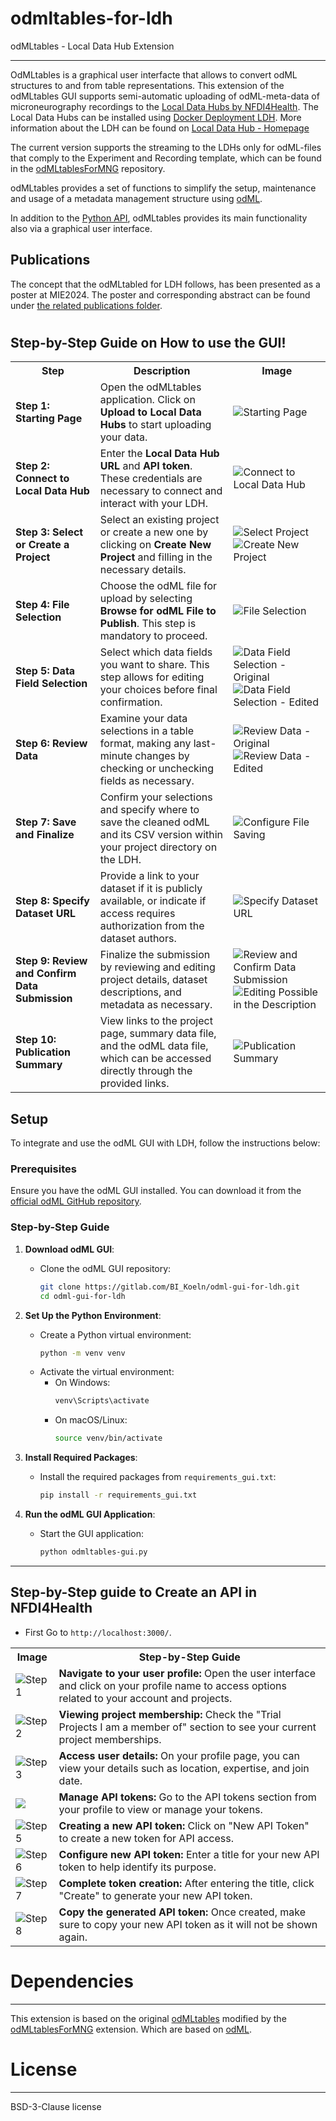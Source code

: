 # odmltables-for-ldh

odMLtables - Local Data Hub Extension

--------------------------------------

OdMLtables is a graphical user interfacte that allows  to convert odML structures to and from table representations. This extension of the odMLtables GUI supports semi-automatic uploading of odML-meta-data of
microneurography recordings to the [Local Data Hubs by NFDI4Health](https://www.nfdi4health.de/service/local-data-hub.html). The Local Data Hubs can be installed using [Docker Deployment LDH](https://github.com/nfdi4health/ldh-deployment). More information about the LDH can be found on [Local Data Hub - Homepage](https://www.nfdi4health.de/service/local-data-hub.html)

The current version supports the streaming to the LDHs only for odML-files that comply to the Experiment and Recording template, which can be found in the [odMLtablesForMNG](https://github.com/Digital-C-Fiber/odMLtablesForMNG/tree/master)
repository. 

odMLtables provides a set of functions to simplify the setup, maintenance and usage of a metadata management structure using [odML](https://g-node.github.io/python-odml/).

In addition to the [Python API](https://www.python.org/), odMLtables provides its main functionality also via a graphical user interface.


## Publications

The concept that the odMLtabled for LDH follows, has been presented as a poster at MIE2024. The poster and corresponding abstract can be found under [the related publications folder](./publications/).


#

## Step-by-Step Guide on How to use the GUI! 

<table>
    <tr>
        <th>Step</th>
        <th>Description</th>
        <th>Image</th>
    </tr>
    <tr>
        <td><strong>Step 1: Starting Page</strong></td>
        <td>Open the odMLtables application. Click on <strong>Upload to Local Data Hubs</strong> to start uploading your data.</td>
        <td><img src="attachments/1.png" alt="Starting Page"></td>
    </tr>
    <tr>
        <td><strong>Step 2: Connect to Local Data Hub</strong></td>
        <td>Enter the <strong>Local Data Hub URL</strong> and <strong>API token</strong>. These credentials are necessary to connect and interact with your LDH.</td>
        <td><img src="attachments/2.png" alt="Connect to Local Data Hub"></td>
    </tr>
    <tr>
        <td><strong>Step 3: Select or Create a Project</strong></td>
        <td>Select an existing project or create a new one by clicking on <strong>Create New Project</strong> and filling in the necessary details.</td>
        <td><img src="attachments/3.png" alt="Select Project"><br><img src="attachments/3.1.png" alt="Create New Project"></td>
    </tr>
    <tr>
        <td><strong>Step 4: File Selection</strong></td>
        <td>Choose the odML file for upload by selecting <strong>Browse for odML File to Publish</strong>. This step is mandatory to proceed.</td>
        <td><img src="attachments/4.png" alt="File Selection"></td>
    </tr>
    <tr>
        <td><strong>Step 5: Data Field Selection</strong></td>
        <td>Select which data fields you want to share. This step allows for editing your choices before final confirmation.</td>
        <td><img src="attachments/5.png" alt="Data Field Selection - Original"><br><img src="attachments/5.1.png" alt="Data Field Selection - Edited"></td>
    </tr>
    <tr>
        <td><strong>Step 6: Review Data</strong></td>
        <td>Examine your data selections in a table format, making any last-minute changes by checking or unchecking fields as necessary.</td>
        <td><img src="attachments/6.png" alt="Review Data - Original"><br><img src="attachments/6.1.png" alt="Review Data - Edited"></td>
    </tr>
    <tr>
        <td><strong>Step 7: Save and Finalize</strong></td>
        <td>Confirm your selections and specify where to save the cleaned odML and its CSV version within your project directory on the LDH.</td>
        <td><img src="attachments/7.png" alt="Configure File Saving"></td>
    </tr>
    <tr>
        <td><strong>Step 8: Specify Dataset URL</strong></td>
        <td>Provide a link to your dataset if it is publicly available, or indicate if access requires authorization from the dataset authors.</td>
        <td><img src="attachments/8.png" alt="Specify Dataset URL"></td>
    </tr>
    <tr>
        <td><strong>Step 9: Review and Confirm Data Submission</strong></td>
        <td>Finalize the submission by reviewing and editing project details, dataset descriptions, and metadata as necessary.</td>
        <td><img src="attachments/9.png" alt="Review and Confirm Data Submission"><img src="attachments/9.1.png" alt="Editing Possible in the Description"></td>
    </tr>
    <tr>
        <td><strong>Step 10: Publication Summary</strong></td>
        <td>View links to the project page, summary data file, and the odML data file, which can be accessed directly through the provided links.</td>
        <td><img src="attachments/10.png" alt="Publication Summary"></td>
    </tr>
</table>


## Setup

To integrate and use the odML GUI with LDH, follow the instructions below:

### Prerequisites

Ensure you have the odML GUI installed. You can download it from the [official odML GitHub repository](https://gitlab.com/BI_Koeln/odml-gui-for-ldh.git).

### Step-by-Step Guide

1. **Download odML GUI**:
   - Clone the odML GUI repository:
     ```sh
     git clone https://gitlab.com/BI_Koeln/odml-gui-for-ldh.git
     cd odml-gui-for-ldh
     ```

2. **Set Up the Python Environment**:
   - Create a Python virtual environment:
     ```sh
     python -m venv venv
     ```
   - Activate the virtual environment:
     - On Windows:
       ```sh
       venv\Scripts\activate
       ```
     - On macOS/Linux:
       ```sh
       source venv/bin/activate
       ```

3. **Install Required Packages**:
   - Install the required packages from `requirements_gui.txt`:
     ```sh
     pip install -r requirements_gui.txt
     ```

4. **Run the odML GUI Application**:
   - Start the GUI application:
     ```sh
     python odmltables-gui.py
     ```

---

## Step-by-Step guide to Create an API in NFDI4Health

- First Go to `http://localhost:3000/`.

<table>
  <tr>
    <th>Image</th>
    <th>Step-by-Step Guide</th>
  </tr>
  <tr>
    <td><img src="attachments/Arc%20Workflow%20Step%201.png" alt="Step 1"></td>
    <td><strong>Navigate to your user profile:</strong> Open the user interface and click on your profile name to access options related to your account and projects.</td>
  </tr>
  <tr>
    <td><img src="attachments/Arc%20Workflow%20Step%202.png" alt="Step 2"></td>
    <td><strong>Viewing project membership:</strong> Check the "Trial Projects I am a member of" section to see your current project memberships.</td>
  </tr>
  <tr>
    <td><img src="attachments/Arc%20Workflow%20Step%203.png" alt="Step 3"></td>
    <td><strong>Access user details:</strong> On your profile page, you can view your details such as location, expertise, and join date.</td>
  </tr>
  <tr>
    <td><img src="attachments/Arc%20Workflow%20Step%204.png" a5t="Step 4"></td>
    <td><strong>Manage API tokens:</strong> Go to the API tokens section from your profile to view or manage your tokens.</td>
  </tr>
  <tr>
    <td><img src="attachments/Arc%20Workflow%20Step%205.png" alt="Step 5"></td>
    <td><strong>Creating a new API token:</strong> Click on "New API Token" to create a new token for API access.</td>
  </tr>
  <tr>
    <td><img src="attachments/Arc%20Workflow%20Step%206.png" alt="Step 6"></td>
    <td><strong>Configure new API token:</strong> Enter a title for your new API token to help identify its purpose.</td>
  </tr>
  <tr>
    <td><img src="attachments/Arc%20Workflow%20Step%208.png" alt="Step 7"></td>
    <td><strong>Complete token creation:</strong> After entering the title, click "Create" to generate your new API token.</td>
  </tr>
  <tr>
    <td><img src="attachments/Arc%20Workflow%20Step%209.png" alt="Step 8"></td>
    <td><strong>Copy the generated API token:</strong> Once created, make sure to copy your new API token as it will not be shown again.</td>
  </tr>
</table>



# Dependencies
------------

This extension is based on the original [odMLtables](https://github.com/INM-6/python-odmltables) modified by the [odMLtablesForMNG](https://github.com/Digital-C-Fiber/odMLtablesForMNG/tree/master) extension. 
Which are based on [odML](https://github.com/G-Node/python-odml).


# License
---------------------
BSD-3-Clause license